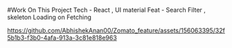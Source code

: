 #Work On This Project
Tech - React , UI material
Feat - Search Filter , skeleton Loading on Fetching

https://github.com/AbhishekAnan00/Zomato_feature/assets/156063395/32f5b1b3-f3b0-4afa-913a-3c81e818e963
